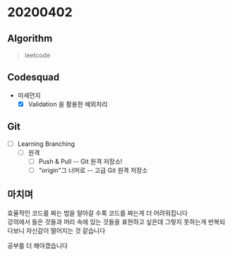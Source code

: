 # 20200402

## Algorithm

> leetcode  

## Codesquad

- 미세먼지
  - [x] Validation 을 활용한 예외처리

## Git

- [ ] Learning Branching
  - [ ] 원격
    - [ ] Push & Pull -- Git 원격 저장소!
    - [ ] "origin"그 너머로 -- 고급 Git 원격 저장소

## 마치며

효율적인 코드를 짜는 법을 알아갈 수록 코드를 짜는게 더 어려워집니다  
강의에서 들은 것들과 머리 속에 있는 것들을 표현하고 싶은데 그렇지 못하는게 반복되다보니 자신감이 떨어지는 것 같습니다  

공부를 더 해야겠습니다
